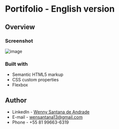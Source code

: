 # Portifolio - English version


## Overview

### Screenshot

![image](https://github.com/wennysantana/Portifolio/assets/101837881/48d2e942-5fa5-4be5-b5f6-619de05ca14d)


### Built with

- Semantic HTML5 markup
- CSS custom properties
- Flexbox

## Author

- LinkedIn - [Wenny Santana de Andrade](https://www.linkedin.com/in/wenny-santana/)
- E-mail - wensantana13@gmail.com
- Phone - +55 81 99663-6319

